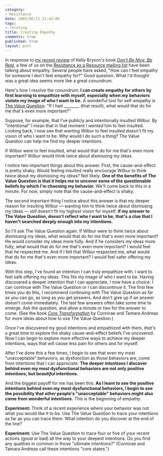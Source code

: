 ```yaml
--- 
category: 
- Resistance
date: 2003/06/11 21:42:00
tags: 
- relating
title: Creating Empathy
comments: true
published: true
layout: post
---
```


In response to <a href="/2003/06/dont_be_nice_be_real/">my recent review</a> of Kelly Bryson's book <em><a href="http://www.amazon.com/exec/obidos/ASIN/0972002855/dalehemery-20">Don't Be Nice, Be Real</a></em>, a few of us on the <a href="http://groups.yahoo.com/group/resistance-as-a-resource">Resistance as a Resource mailing list</a> have been talking about empathy. Several people have asked, "How can I feel empathy for someone I don't feel empathy for?" Good question. What I'd thought was a great idea seems more like a great conundrum.

Here's how I resolve the conundrum: <strong>I can create empathy for others by first learning to empathize with myself, especially when my behaviors violate my image of who I want to be.</strong> A wonderful tool for self-empathy is <a href="/2003/06/the_value_question/">The Value Question</a>: "If I had ________ (that result), what would that do for me that's even more important?"

Suppose, for example, that I've publicly and intentionally insulted Wilbur. By "intentional" I mean that in that moment I <em>wanted</em> him to feel insulted. Looking back, I now see that wanting Wilbur to feel insulted doesn't fit my vision of who I want to be. Why would I do such a thing? The Value Question can help me find my deeper intentions.

If Wilbur were to feel insulted, what would that do for me that's even more important? Wilbur would think twice about dismissing my ideas.

I notice two important things about this answer. First, the cause-and-effect is pretty shaky. Would feeling insulted really encourage Wilbur to think twice about my dismissing my ideas? Not likely. <strong>One of the benefits of The Value Question is that it helps me to uncover some of the questionable beliefs by which I'm choosing my behavior.</strong> We'll come back to this in a minute. For now, simply note that the cause-and-effect is shaky.

The second important thing I notice about this answer is that my deeper reason for insulting Wilbur — wanting him to think twice about dismissing my ideas — <em>still</em> doesn't fit my highest vision for myself. <strong>If my answer to The Value Question, doesn't reflect who I want to be, that's a clue that I haven't searched deeply enough into my intentions.</strong>

So I'll ask The Value Question again. If Wilbur were to think twice about dismissing my ideas, what would that do for me that's even more important? He would consider my ideas more fully. And if he considers my ideas more fully, what would that do for me that's even more important? I would feel that he respected me. And if I felt that Wilbur respected me, what would that do for me that's even more important? I would feel safer offering my ideas.

With this step, I've found an intention I can truly empathize with. I want to feel safe offering my ideas. This fits my image of who I want to be. Having discovered a deeper intention that I can appreciate, I now have a choice: I can continue with The Value Question or I can discontinue it. The first few times you do this, I recommend continuing with The Value Question as far as you can go, as long as you get answers. And don't give up if an answer doesn't come immediately. The last few answers often take some time to emerge. Ask the question, and allow a minute or two for the answer to come. (See the book  <em><a href="http://www.amazon.com/exec/obidos/ASIN/0911226338/dalehemer-20">Core Transformation</a></em> by Connirae and Tamara Andreas for more ideas about how to use The Value Question.)

Once I've discovered my good intentions and empathized with them, <em>that's</em> a great time to explore the shaky cause-and-effect beliefs I've uncovered. Now I can begin to explore more effective ways to achieve my deeper intentions, ways that will cause less pain for others and for myself.

After I've done this a few times, I begin to see that even my most "unacceptable" behaviors, as dysfunction as those behaviors are, come from intentions that I can appreciate. <strong>The deeper intentions I discover behind even my most dysfunctional behaviors are not only positive intentions, but <em>beautiful</em> intentions.</strong>

And the biggest payoff for me has been this: <strong>As I learn to see the positive intentions behind even my most dysfunctional behaviors, I begin to see the possibility that <em>other</em> people's "unacceptable" behaviors might also come from wonderful intentions.</strong> This is the beginning of empathy.

<strong>Experiment:</strong> Think of a recent experience where your behavior was not what you would like it to be. Use The Value Question to trace your intentions as far as you can trace them. What intention do you discover at the end of the line?

<strong>Experiment:</strong> Use The Value Question to trace four or five of your recent actions (good or bad) all the way to your deepest intentions. Do you find any qualities in common in those "ultimate intentions?" (Connirae and Tamara Andreas call these intentions "core states.")
